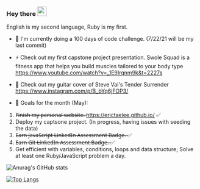 ### Hey there <img src="https://media.giphy.com/media/hvRJCLFzcasrR4ia7z/giphy.gif" width="25px">
English is my second language, Ruby is my first. 

- 📃 I'm currently doing a 100 days of code challenge. (7/22/21 will be my last commit)

- ⚡ Check out my first capstone project presentation. Swole Squad is a fitness app that helps you build muscles tailored to your body type
https://www.youtube.com/watch?v=_1E9Irqnm9k&t=2227s

- 🎸 Check out my guitar cover of Steve Vai's Tender Surrender
https://www.instagram.com/p/B_bYq6jFOP3/
 

- 🧐 Goals for the month (May):
1. F̶i̶n̶i̶s̶h̶ ̶m̶y̶ ̶p̶e̶r̶s̶o̶n̶a̶l̶ ̶w̶e̶b̶s̶i̶t̶e̶.̶ https://erictaelee.github.io/ ✅
2. Deploy my captsone project. (In progress, having issues with seeding the data)
3. E̶a̶r̶n̶ ̶J̶a̶v̶a̶S̶c̶r̶i̶p̶t̶ ̶L̶i̶n̶k̶e̶d̶I̶n̶ ̶A̶s̶s̶e̶s̶s̶m̶e̶n̶t̶ ̶B̶a̶d̶g̶e̶.̶ ✅
4. E̶a̶r̶n̶ ̶G̶i̶t̶ ̶L̶i̶n̶k̶e̶d̶I̶n̶ ̶A̶s̶s̶e̶s̶s̶m̶e̶n̶t̶ ̶B̶a̶d̶g̶e̶.̶ ✅
5. Get efficient with variables, conditions, loops and data structure; Solve at least one Ruby/JavaScript problem a day.



<!--
**erictaelee/erictaelee** is a ✨ _special_ ✨ repository because its `README.md` (this file) appears on your GitHub profile.

Here are some ideas to get you started:

- 🔭 I’m currently working on ...
- 🌱 I’m currently learning ...
- 👯 I’m looking to collaborate on ...
- 🤔 I’m looking for help with ...
- 💬 Ask me about ...
- 📫 How to reach me: ...
- 😄 Pronouns: ...
- ⚡ Fun fact: ...
-->




![Anurag's GitHub stats](https://github-readme-stats.vercel.app/api?username=erictaelee&theme=vue&show_icons=true)



[![Top Langs](https://github-readme-stats.vercel.app/api/top-langs/?username=erictaelee&theme=vue)](https://github.com/anuraghazra/github-readme-stats)
